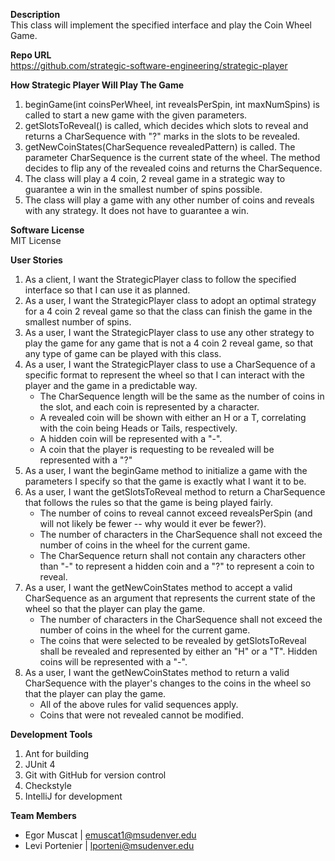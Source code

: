 **Description** <br />
This class will implement the specified interface and play the Coin Wheel Game.

**Repo URL** <br />
https://github.com/strategic-software-engineering/strategic-player

**How Strategic Player Will Play The Game** <br />
1. beginGame(int coinsPerWheel, int revealsPerSpin, int maxNumSpins) is called to start a new game with the given parameters.
1. getSlotsToReveal() is called, which decides which slots to reveal and returns a CharSequence with "?" marks in the slots to be revealed.
1. getNewCoinStates(CharSequence revealedPattern) is called. The parameter CharSequence is the current state of the wheel. The method decides to flip any of the revealed coins and returns the CharSequence.
1. The class will play a 4 coin, 2 reveal game in a strategic way to guarantee a win in the smallest number of spins possible.
1. The class will play a game with any other number of coins and reveals with any strategy. It does not have to guarantee a win.

**Software License** <br />
MIT License

**User Stories** <br />
1. As a client, I want the StrategicPlayer class to follow the specified interface so that I can use it as planned. <br />
2. As a user, I want the StrategicPlayer class to adopt an optimal strategy for a 4 coin 2 reveal game so that the class can finish the game in the smallest number of spins. <br />
3. As a user, I want the StrategicPlayer class to use any other strategy to play the game for any game that is not a 4 coin 2 reveal game, so that any type of game can be played with this class. <br />
4. As a user, I want the StrategicPlayer class to use a CharSequence of a specific format to represent the wheel so that I can interact with the player and the game in a predictable way.
   * The CharSequence length will be the same as the number of coins in the slot, and each coin is represented by a character.
   * A revealed coin will be shown with either an H or a T, correlating with the coin being Heads or Tails, respectively.
   * A hidden coin will be represented with a "-".
   * A coin that the player is requesting to be revealed will be represented with a "?" <br />
5. As a user, I want the beginGame method to initialize a game with the parameters I specify so that the game is exactly what I want it to be. <br />
6. As a user, I want the getSlotsToReveal method to return a CharSequence that follows the rules so that the game is being played fairly.
   * The number of coins to reveal cannot exceed revealsPerSpin (and will not likely be fewer -- why would it ever be fewer?).
   * The number of characters in the CharSequence shall not exceed the number of coins in the wheel for the current game.
   * The CharSequence return shall not contain any characters other than "-" to represent a hidden coin and a "?" to represent a coin to reveal. <br />
7. As a user, I want the getNewCoinStates method to accept a valid CharSequence as an argument that represents the current state of the wheel so that the player can play the game.
   * The number of characters in the CharSequence shall not exceed the number of coins in the wheel for the current game.
   * The coins that were selected to be revealed by getSlotsToReveal shall be revealed and represented by either an "H" or a "T". Hidden coins will be represented with a "-". <br />
8. As a user, I want the getNewCoinStates method to return a valid CharSequence with the player's changes to the coins in the wheel so that the player can play the game.
   * All of the above rules for valid sequences apply.
   * Coins that were not revealed cannot be modified. <br />


**Development Tools** <br />
1. Ant for building
1. JUnit 4
1. Git with GitHub for version control
1. Checkstyle
1. IntelliJ for development

**Team Members** <br />
- Egor Muscat | emuscat1@msudenver.edu
- Levi Portenier | lporteni@msudenver.edu